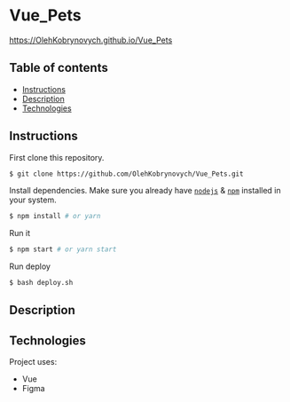 # Vue_Pets

https://OlehKobrynovych.github.io/Vue_Pets


## Table of contents
* [Instructions](#Instructions)
* [Description](#Description)
* [Technologies](#Technologies)


## Instructions

First clone this repository.
```bash
$ git clone https://github.com/OlehKobrynovych/Vue_Pets.git
```

Install dependencies. Make sure you already have [`nodejs`](https://nodejs.org/en/) & [`npm`](https://www.npmjs.com/) installed in your system.
```bash
$ npm install # or yarn
```

Run it
```bash
$ npm start # or yarn start
```


Run deploy
```bash
$ bash deploy.sh
```


## Description


## Technologies
Project uses:
* Vue 
* Figma 